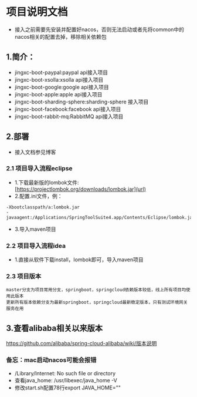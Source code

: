 # 项目说明文档

- 接入之前需要先安装并配置好nacos，否则无法启动或者先将common中的nacos相关的配置去掉，移除相关依赖包

## 1.简介：

* jingxc-boot-paypal:paypal api接入项目
* jingxc-boot-xsolla:xsolla api接入项目
* jingxc-boot-google:google api接入项目
* jingxc-boot-apple:apple api接入项目
* jingxc-boot-sharding-sphere:sharding-sphere 接入项目
* jingxc-boot-facebook:facebook api接入项目
* jingxc-boot-rabbit-mq:RabbitMQ api接入项目

## 2.部署

- 接入文档参见博客

### 2.1 项目导入流程eclipse

- 1.下载最新版的lombok文件: [https://projectlombok.org/downloads/lombok.jar](url)
- 2.配置.ini文件，例：

```
-Xbootclasspath/a:lombok.jar
-javaagent:/Applications/SpringToolSuite4.app/Contents/Eclipse/lombok.jar
```

- 3.导入maven项目

### 2.2 项目导入流程idea

- 1.直接从软件下载install，lombok即可，导入maven项目

### 2.3 项目版本

	master分支为项目常用分支，springboot，springcloud依赖版本较低，线上所有项目均使用此版本
	更新所有版本依赖分支为最新springboot，springcloud最新稳定版本，只有测试环境网关服务在用

## 3.查看alibaba相关以来版本

https://github.com/alibaba/spring-cloud-alibaba/wiki/版本说明

### 备忘：mac启动nacos可能会报错

* /Library/Internet: No such file or directory
* 查看java_home: /usr/libexec/java_home -V
* 修改start.sh配置78行export JAVA_HOME=""